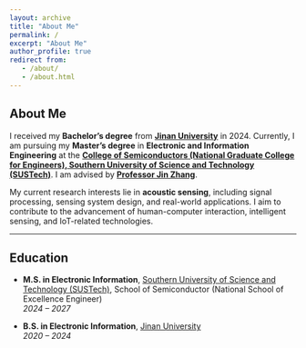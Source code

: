 ```yaml
---
layout: archive
title: "About Me"
permalink: /
excerpt: "About Me"
author_profile: true
redirect from:
   - /about/
   - /about.html
---
```


## About Me

I received my **Bachelor’s degree** from [**Jinan University**](https://www.jnu.edu.cn/) in 2024. Currently, I am pursuing my **Master’s degree** in **Electronic and Information Engineering** at the [**College of Semiconductors (National Graduate College for Engineers), Southern University of Science and Technology (SUSTech)**](https://www.sustech.edu.cn/en/). I am advised by [**Professor Jin Zhang**](https://jinzhang-sustech.github.io/).  

My current research interests lie in **acoustic sensing**, including signal processing, sensing system design, and real-world applications. I aim to contribute to the advancement of human-computer interaction, intelligent sensing, and IoT-related technologies.  

---

## Education

- **M.S. in Electronic Information**, [Southern University of Science and Technology (SUSTech)](https://www.sustech.edu.cn/en/), School of Semiconductor (National School of Excellence Engineer)  
  *2024 – 2027*  

- **B.S. in Electronic Information**, [Jinan University](https://www.jnu.edu.cn/)  
  *2020 – 2024*  
